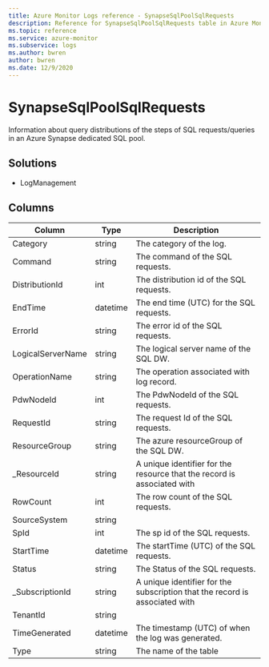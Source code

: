 ```yaml
---
title: Azure Monitor Logs reference - SynapseSqlPoolSqlRequests
description: Reference for SynapseSqlPoolSqlRequests table in Azure Monitor Logs.
ms.topic: reference
ms.service: azure-monitor
ms.subservice: logs
ms.author: bwren
author: bwren
ms.date: 12/9/2020
---
```


# SynapseSqlPoolSqlRequests

 Information about query distributions of the steps of SQL requests/queries in an Azure Synapse dedicated SQL pool.

## Solutions

- LogManagement




## Columns

|Column|Type|Description|
|---|---|---|
|Category|string|The category of the log.|
|Command|string|The command of the SQL requests.|
|DistributionId|int|The distribution id of the SQL requests.|
|EndTime|datetime|The end time (UTC) for the SQL requests.|
|ErrorId|string|The error id of the SQL requests.|
|LogicalServerName|string|The logical server name of the SQL DW.|
|OperationName|string|The operation associated with log record.|
|PdwNodeId|int|The PdwNodeId of the SQL requests.|
|RequestId|string|The request Id of the SQL requests.|
|ResourceGroup|string|The azure resourceGroup of the SQL DW.|
|_ResourceId|string|A unique identifier for the resource that the record is associated with|
|RowCount|int|The row count of the SQL requests.|
|SourceSystem|string||
|SpId|int|The sp id of the SQL requests.|
|StartTime|datetime|The startTime (UTC) of the SQL requests.|
|Status|string|The Status of the SQL requests.|
|_SubscriptionId|string|A unique identifier for the subscription that the record is associated with|
|TenantId|string||
|TimeGenerated|datetime|The timestamp (UTC) of when the log was generated.|
|Type|string|The name of the table|
